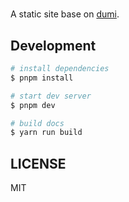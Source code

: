 # 

A static site base on [dumi](https://d.umijs.org).

## Development

```bash
# install dependencies
$ pnpm install

# start dev server
$ pnpm dev

# build docs
$ yarn run build

```

## LICENSE

MIT
